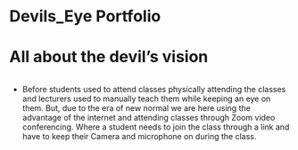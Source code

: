 # Devils_Eye Portfolio
# All about the devil’s vision
![]()
- Before students used to attend classes physically attending the classes and lecturers used to manually teach them while keeping an eye on them. But, due to the era of new normal we are here using the advantage of the internet and attending classes through Zoom video conferencing. Where a student needs to join the class through a link and have to keep their Camera and microphone on during the class.
